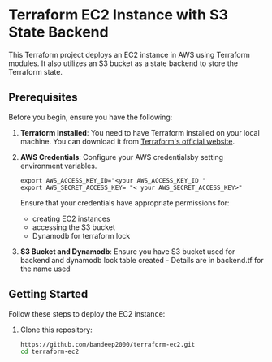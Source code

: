 # Terraform EC2 Instance with S3 State Backend

This Terraform project deploys an EC2 instance in AWS using Terraform modules. It also utilizes an S3 bucket as a state backend to store the Terraform state.

## Prerequisites

Before you begin, ensure you have the following:

1. **Terraform Installed**: You need to have Terraform installed on your local machine. You can download it from [Terraform's official website](https://www.terraform.io/downloads.html).

2. **AWS Credentials**: Configure your AWS credentialsby setting environment variables.
   ```
   export AWS_ACCESS_KEY_ID="<your AWS_ACCESS_KEY_ID "
   export AWS_SECRET_ACCESS_KEY= "< your AWS_SECRET_ACCESS_KEY>"
   ```
   Ensure that your credentials have appropriate permissions for:
   * creating EC2 instances
   * accessing the S3 bucket
   * Dynamodb for terraform lock
4.    **S3 Bucket and Dynamodb**:  Ensure you have S3 bucket used for backend and dynamodb lock table created - Details are in backend.tf for the name used

## Getting Started

Follow these steps to deploy the EC2 instance:

1. Clone this repository:

   ```bash
   https://github.com/bandeep2000/terraform-ec2.git
   cd terraform-ec2
   ```
